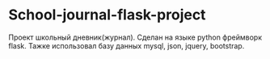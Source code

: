# School-journal-flask-project
Проект школьный дневник(журнал). Сделан на языке python фреймворк flask. Тажке использовал базу данных mysql, json, jquery, bootstrap. 
